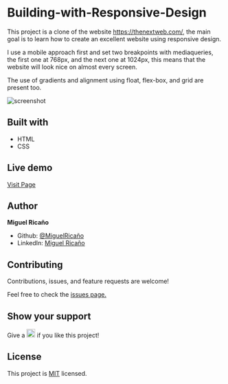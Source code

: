 # Building-with-Responsive-Design
This project is a clone of the website https://thenextweb.com/, the main goal is to learn how to create an excellent website using responsive design.

I use a mobile approach first and set two breakpoints with mediaqueries, the first one at 768px, and the next one at 1024px, this means that the website will look nice on almost every screen.

The use of gradients and alignment using float, flex-box, and grid are present too. 


![screenshot](../featureDev/screenshot.jpeg)


<h2>Built with</h2>
<ul>
  <li>HTML</li>
  <li>CSS</li>
</ul>

<h2>Live demo</h2>
<a href="https://mricanho.github.io/Building-with-Responsive-Design/">Visit Page</a>

<h2>Author</h2>
<p><strong>Miguel Ricaño</strong></p>
<ul>
  <li>Github: <a href="https://github.com/mricanho">@MiguelRicaño</a>
  <li>LinkedIn: <a href="https://www.linkedin.com/in/mricanho/">Miguel Ricaño</a></li>
</ul>
  
<h2>Contributing</h2>
<p>Contributions, issues, and feature requests are welcome!<p>
<p>Feel free to check the <a href="https://github.com/mricanho/Building-with-Responsive-Design/issues/2">issues page.</a></p>
 
<h2>Show your support</h2>
<p> Give a 
  <g-emoji class="g-emoji" alias="star" fallback-src="https://github.githubassets.com/images/icons/emoji/unicode/2b50.png"><img class="emoji" alt="star" height="20" width="20" src="https://github.githubassets.com/images/icons/emoji/unicode/2b50.png"></g-emoji>
  if you like this project!</p>
  
<h2>License</h2>
  <p>This project is <a href="../Building-with-Responsive-Design/LICENSE">MIT</a> licensed.</p>
